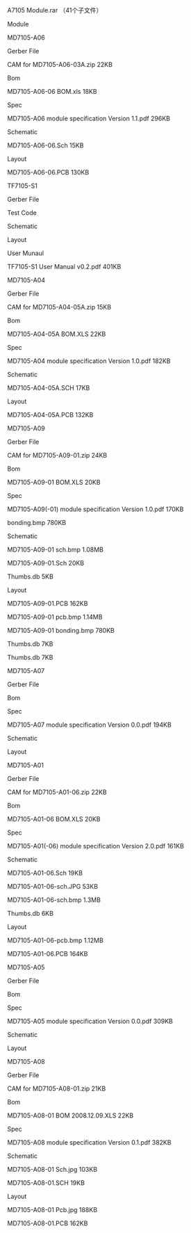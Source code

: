 

A7105 Module.rar
（41个子文件）

Module

MD7105-A06

Gerber File

CAM for MD7105-A06-03A.zip
22KB

Bom

MD7105-A06-06 BOM.xls
18KB

Spec

MD7105-A06 module specification Version 1.1.pdf
296KB

Schematic

MD7105-A06-06.Sch
15KB

Layout

MD7105-A06-06.PCB
130KB

TF7105-S1

Gerber File

Test Code

Schematic

Layout

User Munaul

TF7105-S1 User Manual v0.2.pdf
401KB

MD7105-A04

Gerber File

CAM for MD7105-A04-05A.zip
15KB

Bom

MD7105-A04-05A BOM.XLS
22KB

Spec

MD7105-A04 module specification Version 1.0.pdf
182KB

Schematic

MD7105-A04-05A.SCH
17KB

Layout

MD7105-A04-05A.PCB
132KB

MD7105-A09

Gerber File

CAM for MD7105-A09-01.zip
24KB

Bom

MD7105-A09-01 BOM.XLS
20KB

Spec

MD7105-A09(-01) module specification Version 1.0.pdf
170KB

bonding.bmp
780KB

Schematic

MD7105-A09-01 sch.bmp
1.08MB

MD7105-A09-01.Sch
20KB

Thumbs.db
5KB

Layout

MD7105-A09-01.PCB
162KB

MD7105-A09-01 pcb.bmp
1.14MB

MD7105-A09-01 bonding.bmp
780KB

Thumbs.db
7KB

Thumbs.db
7KB

MD7105-A07

Gerber File

Bom

Spec

MD7105-A07 module specification Version 0.0.pdf
194KB

Schematic

Layout

MD7105-A01

Gerber File

CAM for MD7105-A01-06.zip
22KB

Bom

MD7105-A01-06 BOM.XLS
20KB

Spec

MD7105-A01(-06) module specification Version 2.0.pdf
161KB

Schematic

MD7105-A01-06.Sch
19KB

MD7105-A01-06-sch.JPG
53KB

MD7105-A01-06-sch.bmp
1.3MB

Thumbs.db
6KB

Layout

MD7105-A01-06-pcb.bmp
1.12MB

MD7105-A01-06.PCB
164KB

MD7105-A05

Gerber File

Bom

Spec

MD7105-A05 module specification Version 0.0.pdf
309KB

Schematic

Layout

MD7105-A08

Gerber File

CAM for MD7105-A08-01.zip
21KB

Bom

MD7105-A08-01 BOM 2008.12.09.XLS
22KB

Spec

MD7105-A08 module specification Version 0.1.pdf
382KB

Schematic

MD7105-A08-01 Sch.jpg
103KB

MD7105-A08-01.SCH
19KB

Layout

MD7105-A08-01 Pcb.jpg
188KB

MD7105-A08-01.PCB
162KB
